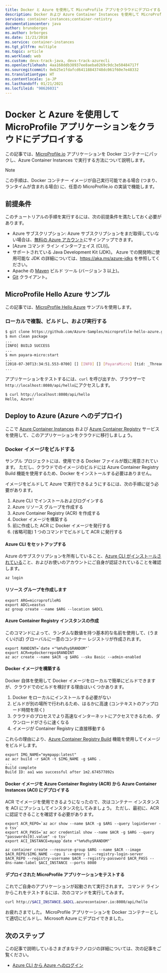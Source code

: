 ```yaml
---
title: Docker と Azure を使用して MicroProfile アプリをクラウドにデプロイする
description: Docker および Azure Container Instances を使用して MicroProfile アプリをクラウドにデプロイする方法について説明します。
services: container-instances;container-retistry
documentationcenter: java
author: brunoborges
ms.author: brborges
ms.date: 11/21/2018
ms.service: container-instances
ms.tgt_pltfrm: multiple
ms.topic: article
ms.workload: web
ms.custom: devx-track-java, devx-track-azurecli
ms.openlocfilehash: 4aa168ddb38937ee8aeba0269c9dc3e50484717f
ms.sourcegitcommit: 0eb25e1fdafcd64118843748dc061f60e7e48332
ms.translationtype: HT
ms.contentlocale: ja-JP
ms.lasthandoff: 01/21/2021
ms.locfileid: "98626031"
---
```

# <a name="deploy-a-microprofile-application-to-the-cloud-with-docker-and-azure"></a>Docker と Azure を使用して MicroProfile アプリケーションをクラウドにデプロイする

この記事では、[MicroProfile.io] アプリケーションを Docker コンテナーにパックし、Azure Container Instances で実行する方法について説明します。

> [!NOTE]
>
> この手順は、Docker コンテナー イメージが自己実行可能である場合 (つまり、ランタイムが含まれる場合) に、任意の MicroProfile.io の実装で機能します。

## <a name="prerequisites"></a>前提条件

このチュートリアルの手順を実行するには、次の前提条件を満たしておく必要があります。

* Azure サブスクリプション: Azure サブスクリプションをまだ取得していない場合は、[無料の Azure アカウント]にサインアップできます。
* [Azure コマンド ライン インターフェイス (CLI)]。
* サポートされている Java Development Kit (JDK)。 Azure での開発時に使用可能な JDK の詳細については、<https://aka.ms/azure-jdks> を参照してください。
* Apache の [Maven] ビルド ツール (バージョン 3 以上)。
* [Git] クライアント。

## <a name="microprofile-hello-azure-sample"></a>MicroProfile Hello Azure サンプル

この記事では、[MicroProfile Hello Azure](https://github.com/azure-samples/microprofile-hello-azure) サンプルを使用します。

### <a name="clone-build-and-run-locally"></a>ローカルで複製、ビルドし、および実行する

```bash
$ git clone https://github.com/Azure-Samples/microprofile-hello-azure.git
$ mvn clean package
...
[INFO] BUILD SUCCESS
...
$ mvn payara-micro:start
...
[2018-07-30T13:34:51.553-0700] [] [INFO] [] [PayaraMicro] [tid: _ThreadID=1 _ThreadName=main] [timeMillis: 1532982891553] [levelValue: 800] Payara Micro  5.182 #badassmicrofish (build 303) ready in 10,304 (ms)
...
```

アプリケーションをテストするには、`curl` を呼び出すか、ブラウザーで `http://localhost:8080/api/hello`にアクセスします。

```bash
$ curl http://localhost:8080/api/hello
Hello, Azure!
```

## <a name="deploy-to-azure"></a>Deploy to Azure (Azure へのデプロイ)

ここで [Azure Container Instances] および [Azure Container Registry] サービスを使用して、このアプリケーションをクラウドに移行しましょう。

### <a name="build-a-docker-image"></a>Docker イメージをビルドする

サンプル プロジェクトには、使用できる Docker ファイルが既に用意されています。 ただし、クラウドでのイメージのビルドには Azure Container Registry Build 機能を使用するため、Docker をインストールする必要はありません。

イメージをビルドして Azure で実行できるようにするには、次の手順に従う必要があります。

1. Azure CLI でインストールおよびログインする
1. Azure リソース グループを作成する
1. Azure Container Registry (ACR) を作成する
1. Docker イメージを構築する
1. 前に作成した ACR に Docker イメージを発行する
1. (省略可能) 1 つのコマンドでビルドして ACR に発行する


#### <a name="set-up-azure-cli"></a>Azure CLI をセットアップする

Azure のサブスクリプションを所有していること、[Azure CLI がインストールされている](/cli/azure/install-azure-cli)こと、およびお使いのアカウントにご自身が認証されていることを確認します。

```azurecli
az login
```

#### <a name="create-a-resource-group"></a>リソース グループを作成します

```azurecli
export ARG=microprofileRG
export ADCL=eastus
az group create --name $ARG --location $ADCL
```

#### <a name="create-an-azure-container-registry-instance"></a>Azure Container Registry インスタンスの作成

このコマンドによって、ランダムな数値を持つ基本的な名前を使用して、(うまくいけば) グローバルに一意のコンテナー レジストリが作成されます。

```azurecli
export RANDINT=`date +"%m%d%y$RANDOM"`
export ACR=mydockerrepo$RANDINT
az acr create --name $ACR -g $ARG --sku Basic --admin-enabled
```

#### <a name="build-the-docker-image"></a>Docker イメージを構築する

Docker 自体を使用して Docker イメージをローカルで簡単にビルドできますが、クラウドでのビルドを検討する理由はいくつかあります。

1. Docker をローカルにインストールする必要がない
1. ビルドが別の場所で行われるため、はるかに高速 (コンテキストのアップロード時間を除く)
1. クラウドのプロセスでより高速なインターネットにアクセスできるため、ダウンロードがさらに速くなる
1. イメージが Container Registry に直接移動する

これらの理由により、[Azure Container Registry Build] 機能を使用してイメージをビルドします。

```azurecli
export IMG_NAME="mympapp:latest"
az acr build -r $ACR -t $IMG_NAME -g $ARG .
...
Build complete
Build ID: aa1 was successful after 1m2.674577892s
```

#### <a name="deploy-docker-image-from-azure-container-registry-acr-into-container-instances-aci"></a>Docker イメージを Azure Container Registry (ACR) から Azure Container Instances (ACI) にデプロイする

ACR でイメージを使用できるようになったので、次はコンテナー インスタンスを ACI にプッシュしてインスタンス化してみましょう。 ただし、最初に、ACR に認証できることを確認する必要があります。

```azurecli
export ACR_REPO=`az acr show --name $ACR -g $ARG --query loginServer -o tsv`
export ACR_PASS=`az acr credential show --name $ACR -g $ARG --query "passwords[0].value" -o tsv`
export ACI_INSTANCE=myapp`date +"%m%d%y$RANDOM"`

az container create --resource-group $ARG --name $ACR --image $ACR_REPO/$IMG_NAME --cpu 1 --memory 1 --registry-login-server $ACR_REPO --registry-username $ACR --registry-password $ACR_PASS --dns-name-label $ACI_INSTANCE --ports 8080
```

#### <a name="test-your-deployed-microprofile-application"></a>デプロイされた MicroProfile アプリケーションをテストする

これでご自身のアプリケーションが起動されて実行されます。 コマンド ラインからこれをテストするには、次のコマンドを実行してみます。

```bash
curl http://$ACI_INSTANCE.$ADCL.azurecontainer.io:8080/api/hello
````

お疲れさまでした。 MicroProfile アプリケーションを Docker コンテナーとして適切にビルドし、Microsoft Azure にデプロイできました。

## <a name="next-steps"></a>次のステップ

この記事で説明しているさまざまなテクノロジの詳細については、次の記事をご覧ください。

* [Azure CLI から Azure へのログイン](/azure/xplat-cli-connect)

<!-- URL List -->

[Azure Container Registry Build]: /azure/container-registry/container-registry-build-overview
[MicroProfile.io]: https://microprofile.io
[Azure Command Line Interface (CLI)]: /cli/azure/overview
[Azure for Java Developers]: ../index.yml
[Azure portal]: https://portal.azure.com/
[無料の Azure アカウント]: https://azure.microsoft.com/pricing/free-trial/
[Git]: https://github.com/
[Maven]: http://maven.apache.org/
[Java Development Kit (JDK)]: ../fundamentals/java-jdk-long-term-support.md
<!-- http://www.oracle.com/technetwork/java/javase/downloads/ -->
[Azure Container Instances]: /azure/container-instances/
[Azure Container Registry]:  /azure/container-registry
